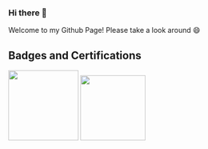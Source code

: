 ### Hi there 👋

Welcome to my Github Page! Please take a look around 😄


## Badges and Certifications
[<img src=https://github.com/heftif/heftif/assets/100215387/e460e349-8523-4ed5-b1b5-3df83971d026 width="140">](https://www.credly.com/badges/7fd1f4fc-0e57-4f61-8409-8eaf8289f601/public_url) <img src=https://github.com/heftif/heftif/assets/100215387/434c3fa9-2f46-4301-883b-954526c0cc0d width="130">


<!--
**heftif/heftif** is a ✨ _special_ ✨ repository because its `README.md` (this file) appears on your GitHub profile.

Here are some ideas to get you started:

- 🔭 I’m currently working on ...
- 🌱 I’m currently learning ...
- 👯 I’m looking to collaborate on ...
- 🤔 I’m looking for help with ...
- 💬 Ask me about ...
- 📫 How to reach me: ...
- 😄 Pronouns: ...
- ⚡ Fun fact: ...
-->

